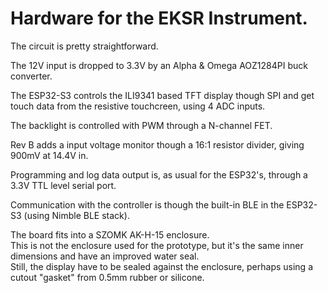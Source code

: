 # Hardware for the EKSR Instrument.

The circuit is pretty straightforward.

The 12V input is dropped to 3.3V by an Alpha & Omega AOZ1284PI buck converter.

The ESP32-S3 controls the ILI9341 based TFT display though SPI and get touch data from the resistive touchcreen, using 4 ADC inputs.

The backlight is controlled with PWM through a N-channel FET.

Rev B adds a input voltage monitor though a 16:1 resistor divider, giving 900mV at 14.4V in.

Programming and log data output is, as usual for the ESP32's, through a 3.3V TTL level serial port.

Communication with the controller is though the built-in BLE in the ESP32-S3 (using Nimble BLE stack).


The board fits into a SZOMK AK-H-15 enclosure.\
This is not the enclosure used for the prototype, but it's the same inner dimensions and have an improved water seal.\
Still, the display have to be sealed against the enclosure, perhaps using a cutout "gasket" from 0.5mm rubber or silicone.
